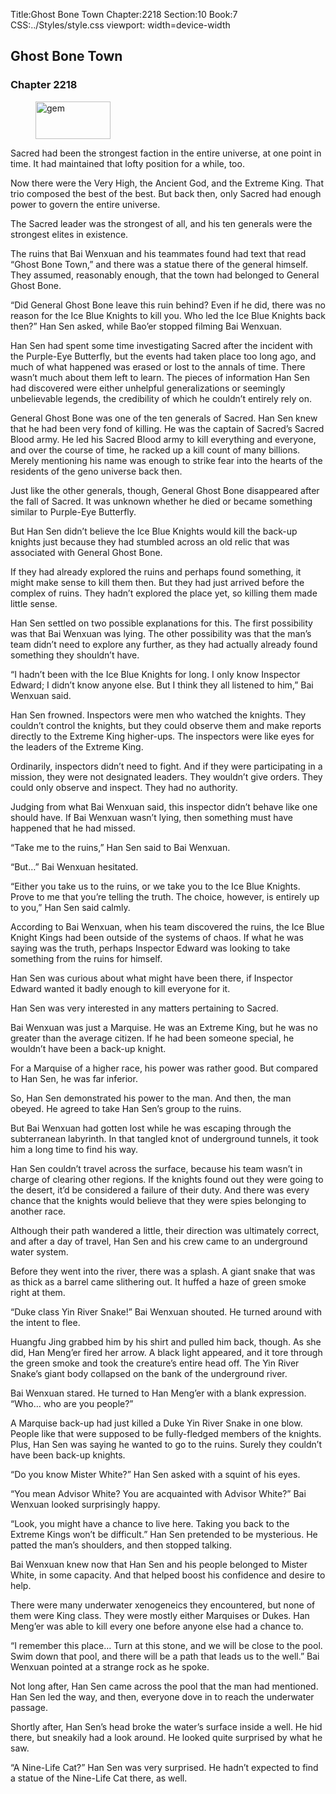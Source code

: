 Title:Ghost Bone Town 
Chapter:2218 
Section:10 
Book:7 
CSS:../Styles/style.css 
viewport: width=device-width
  
## Ghost Bone Town
### Chapter 2218
  
<figure>
	<img src="../Images/gem.gif" alt="gem" id="gem" width="120" height="60" />
</figure>
  

  
Sacred had been the strongest faction in the entire universe, at one point in time. It had maintained that lofty position for a while, too.

Now there were the Very High, the Ancient God, and the Extreme King. That trio composed the best of the best. But back then, only Sacred had enough power to govern the entire universe.

The Sacred leader was the strongest of all, and his ten generals were the strongest elites in existence.

The ruins that Bai Wenxuan and his teammates found had text that read “Ghost Bone Town,” and there was a statue there of the general himself. They assumed, reasonably enough, that the town had belonged to General Ghost Bone.

“Did General Ghost Bone leave this ruin behind? Even if he did, there was no reason for the Ice Blue Knights to kill you. Who led the Ice Blue Knights back then?” Han Sen asked, while Bao’er stopped filming Bai Wenxuan.

Han Sen had spent some time investigating Sacred after the incident with the Purple-Eye Butterfly, but the events had taken place too long ago, and much of what happened was erased or lost to the annals of time. There wasn’t much about them left to learn. The pieces of information Han Sen had discovered were either unhelpful generalizations or seemingly unbelievable legends, the credibility of which he couldn’t entirely rely on.

General Ghost Bone was one of the ten generals of Sacred. Han Sen knew that he had been very fond of killing. He was the captain of Sacred’s Sacred Blood army. He led his Sacred Blood army to kill everything and everyone, and over the course of time, he racked up a kill count of many billions. Merely mentioning his name was enough to strike fear into the hearts of the residents of the geno universe back then.

Just like the other generals, though, General Ghost Bone disappeared after the fall of Sacred. It was unknown whether he died or became something similar to Purple-Eye Butterfly.

But Han Sen didn’t believe the Ice Blue Knights would kill the back-up knights just because they had stumbled across an old relic that was associated with General Ghost Bone.

If they had already explored the ruins and perhaps found something, it might make sense to kill them then. But they had just arrived before the complex of ruins. They hadn’t explored the place yet, so killing them made little sense.

Han Sen settled on two possible explanations for this. The first possibility was that Bai Wenxuan was lying. The other possibility was that the man’s team didn’t need to explore any further, as they had actually already found something they shouldn’t have.

“I hadn’t been with the Ice Blue Knights for long. I only know Inspector Edward; I didn’t know anyone else. But I think they all listened to him,” Bai Wenxuan said.

Han Sen frowned. Inspectors were men who watched the knights. They couldn’t control the knights, but they could observe them and make reports directly to the Extreme King higher-ups. The inspectors were like eyes for the leaders of the Extreme King.

Ordinarily, inspectors didn’t need to fight. And if they were participating in a mission, they were not designated leaders. They wouldn’t give orders. They could only observe and inspect. They had no authority.

Judging from what Bai Wenxuan said, this inspector didn’t behave like one should have. If Bai Wenxuan wasn’t lying, then something must have happened that he had missed.

“Take me to the ruins,” Han Sen said to Bai Wenxuan.

“But…” Bai Wenxuan hesitated.

“Either you take us to the ruins, or we take you to the Ice Blue Knights. Prove to me that you’re telling the truth. The choice, however, is entirely up to you,” Han Sen said calmly.

According to Bai Wenxuan, when his team discovered the ruins, the Ice Blue Knight Kings had been outside of the systems of chaos. If what he was saying was the truth, perhaps Inspector Edward was looking to take something from the ruins for himself.

Han Sen was curious about what might have been there, if Inspector Edward wanted it badly enough to kill everyone for it.

Han Sen was very interested in any matters pertaining to Sacred.

Bai Wenxuan was just a Marquise. He was an Extreme King, but he was no greater than the average citizen. If he had been someone special, he wouldn’t have been a back-up knight.

For a Marquise of a higher race, his power was rather good. But compared to Han Sen, he was far inferior.

So, Han Sen demonstrated his power to the man. And then, the man obeyed. He agreed to take Han Sen’s group to the ruins.

But Bai Wenxuan had gotten lost while he was escaping through the subterranean labyrinth. In that tangled knot of underground tunnels, it took him a long time to find his way.

Han Sen couldn’t travel across the surface, because his team wasn’t in charge of clearing other regions. If the knights found out they were going to the desert, it’d be considered a failure of their duty. And there was every chance that the knights would believe that they were spies belonging to another race.

Although their path wandered a little, their direction was ultimately correct, and after a day of travel, Han Sen and his crew came to an underground water system.

Before they went into the river, there was a splash. A giant snake that was as thick as a barrel came slithering out. It huffed a haze of green smoke right at them.

“Duke class Yin River Snake!” Bai Wenxuan shouted. He turned around with the intent to flee.

Huangfu Jing grabbed him by his shirt and pulled him back, though. As she did, Han Meng’er fired her arrow. A black light appeared, and it tore through the green smoke and took the creature’s entire head off. The Yin River Snake’s giant body collapsed on the bank of the underground river.

Bai Wenxuan stared. He turned to Han Meng’er with a blank expression. “Who… who are you people?”

A Marquise back-up had just killed a Duke Yin River Snake in one blow. People like that were supposed to be fully-fledged members of the knights. Plus, Han Sen was saying he wanted to go to the ruins. Surely they couldn’t have been back-up knights.

“Do you know Mister White?” Han Sen asked with a squint of his eyes.

“You mean Advisor White? You are acquainted with Advisor White?” Bai Wenxuan looked surprisingly happy.

“Look, you might have a chance to live here. Taking you back to the Extreme Kings won’t be difficult.” Han Sen pretended to be mysterious. He patted the man’s shoulders, and then stopped talking.

Bai Wenxuan knew now that Han Sen and his people belonged to Mister White, in some capacity. And that helped boost his confidence and desire to help.

There were many underwater xenogeneics they encountered, but none of them were King class. They were mostly either Marquises or Dukes. Han Meng’er was able to kill every one before anyone else had a chance to.

“I remember this place… Turn at this stone, and we will be close to the pool. Swim down that pool, and there will be a path that leads us to the well.” Bai Wenxuan pointed at a strange rock as he spoke.

Not long after, Han Sen came across the pool that the man had mentioned. Han Sen led the way, and then, everyone dove in to reach the underwater passage.

Shortly after, Han Sen’s head broke the water’s surface inside a well. He hid there, but sneakily had a look around. He looked quite surprised by what he saw.

“A Nine-Life Cat?” Han Sen was very surprised. He hadn’t expected to find a statue of the Nine-Life Cat there, as well.
